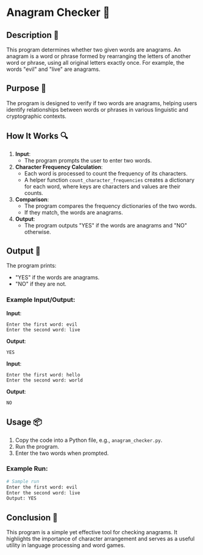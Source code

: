 # Anagram Checker 📝

## Description 📝

This program determines whether two given words are anagrams. An anagram is a word or phrase formed by rearranging the letters of another word or phrase, using all original letters exactly once. For example, the words "evil" and "live" are anagrams.

## Purpose 🎯

The program is designed to verify if two words are anagrams, helping users identify relationships between words or phrases in various linguistic and cryptographic contexts.

## How It Works 🔍

1. **Input**:
    - The program prompts the user to enter two words.
2. **Character Frequency Calculation**:
    - Each word is processed to count the frequency of its characters.
    - A helper function `count_character_frequencies` creates a dictionary for each word, where keys are characters and values are their counts.
3. **Comparison**:
    - The program compares the frequency dictionaries of the two words.
    - If they match, the words are anagrams.
4. **Output**:
    - The program outputs "YES" if the words are anagrams and "NO" otherwise.

## Output 📜

The program prints:

-   "YES" if the words are anagrams.
-   "NO" if they are not.

### Example Input/Output:

**Input**:

```text
Enter the first word: evil
Enter the second word: live
```

**Output**:

```text
YES
```

**Input**:

```text
Enter the first word: hello
Enter the second word: world
```

**Output**:

```text
NO
```

## Usage 📦

1. Copy the code into a Python file, e.g., `anagram_checker.py`.
2. Run the program.
3. Enter the two words when prompted.

### Example Run:

```python
# Sample run
Enter the first word: evil
Enter the second word: live
Output: YES
```

## Conclusion 🚀

This program is a simple yet effective tool for checking anagrams. It highlights the importance of character arrangement and serves as a useful utility in language processing and word games.
